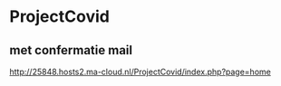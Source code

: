 # ProjectCovid
## met confermatie mail
http://25848.hosts2.ma-cloud.nl/ProjectCovid/index.php?page=home
